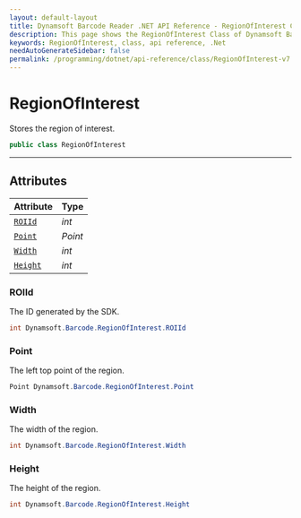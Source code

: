 ```yaml
---
layout: default-layout
title: Dynamsoft Barcode Reader .NET API Reference - RegionOfInterest Class
description: This page shows the RegionOfInterest Class of Dynamsoft Barcode Reader for .NET SDK.
keywords: RegionOfInterest, class, api reference, .Net
needAutoGenerateSidebar: false
permalink: /programming/dotnet/api-reference/class/RegionOfInterest-v7.6.0.html
---
```



# RegionOfInterest
Stores the region of interest.  

```C#
public class RegionOfInterest
```  
  
---
  

## Attributes
  
| Attribute | Type |
|---------- | ---- |
| [`ROIId`](#roiid) | *int* |
| [`Point`](#point) | *Point* |
| [`Width`](#width) | *int* |
| [`Height`](#height) | *int* |


### ROIId
The ID generated by the SDK.

```C#
int Dynamsoft.Barcode.RegionOfInterest.ROIId
```

### Point
The left top point of the region.

```C#
Point Dynamsoft.Barcode.RegionOfInterest.Point
```

### Width
The width of the region.

```C#
int Dynamsoft.Barcode.RegionOfInterest.Width
```

### Height
The height of the region.

```C#
int Dynamsoft.Barcode.RegionOfInterest.Height
```
